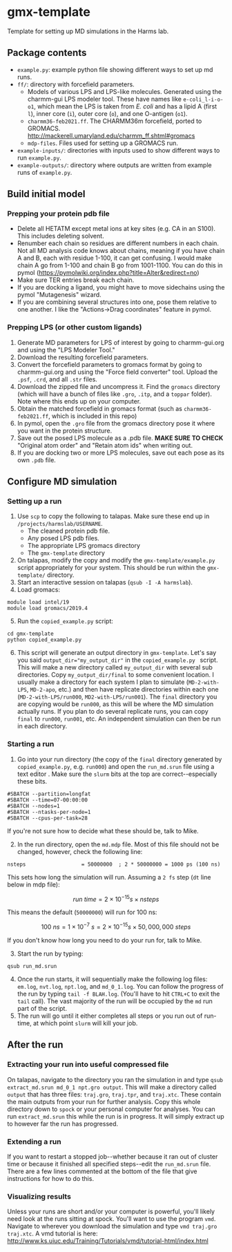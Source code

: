 # gmx-template

Template for setting up MD simulations in the Harms lab. 

## Package contents

+ `example.py`: example python file showing different ways to set up md runs. 
+ `ff/`: directory with forcefield parameters. 
  + Models of various LPS and LPS-like molecules. Generated using the
    charmm-gui LPS modeler tool. These have names like `e-coli_l-i-o-o1`, which mean the LPS is taken from *E. coli* and has a lipid A (first `l`), inner core (`i`), outer core (`o`), and one O-antigen (`o1`). 
  + `charmm36-feb2021.ff`. The CHARMM36m forcefield, ported to GROMACS. 
    http://mackerell.umaryland.edu/charmm_ff.shtml#gromacs
  + `mdp-files`. Files used for setting up a GROMACS run. 
+ `example-inputs/`: directories with inputs used to show different ways to run `example.py`. 
+ `example-outputs/`: directory where outputs are written from example runs of `example.py`. 

## Build initial model

### Prepping your protein pdb file

+ Delete all HETATM except metal ions at key sites (e.g. CA in an S100). 
  This includes deleting solvent. 
+ Renumber each chain so residues are different numbers in each chain.  
  Not all MD analysis code knows about chains, meaning if you have chain A
  and B, each with residue 1-100, it can get confusing.  I would make 
  chain A go from 1-100 and chain B go from 1001-1100.  You can do this in
  pymol (https://pymolwiki.org/index.php?title=Alter&redirect=no)
+ Make sure TER entries break each chain. 
+ If you are docking a ligand, you might have to move sidechains using the pymol "Mutagenesis" wizard. 
+ If you are combining several structures into one, pose them relative to one another.  I like the "Actions->Drag coordinates" feature in pymol. 

### Prepping LPS (or other custom ligands)

1. Generate MD parameters for LPS of interest by going to charmm-gui.org and using the "LPS Modeler Tool."  
2. Download the resulting forcefield parameters.
3. Convert the forcefield parameters to gromacs format by going to charmm-gui.org and using the "Force field converter" tool. Upload the `.psf`, `.crd`, and all `.str` files.  
4. Download the zipped file and uncompress it.  Find the  `gromacs` directory (which will
   have a bunch of files like `.gro`, `.itp`, and a `toppar` folder).  Note where 
   this ends up on your computer. 
5. Obtain the matched forcefield in gromacs format (such as `charmm36-feb2021.ff`, which is included in this repo)
6. In pymol, open the `.gro` file from the gromacs directory pose it where you want in the protein structure.  
7. Save out the posed LPS molecule as a .pdb file.  **MAKE SURE TO CHECK** "Original atom order" and "Retain atom ids" when writing out.   
8. If you are docking two or more LPS molecules, save out each pose as its
   own `.pdb` file.  

## Configure MD simulation 

### Setting up a run

1. Use `scp` to copy the following to talapas.  Make sure these end up in `/projects/harmslab/USERNAME`. 
   + The cleaned protein pdb file.
   + Any posed LPS pdb files.
   + The appropriate LPS gromacs directory 
   + The `gmx-template` directory
2. On talapas, modify the copy and modify the `gmx-template/example.py` script appropriately for your system. This should be run within the `gmx-template/` directory. 
3. Start an interactive session on talapas (`qsub -I -A harmslab`). 
4. Load gromacs:

```
module load intel/19
module load gromacs/2019.4
```

5. Run the `copied_example.py` script:

```
cd gmx-template
python copied_example.py
```

6. This script will generate an output directory in `gmx-template`.  Let's say you said `output_dir="my_output_dir"` in the `copied_example.py ` script.  This will make a new directory called `my_output_dir` with several sub directories.  Copy `my_output_dir/final` to some convenient location. I usually make a directory for each system I plan to simulate (`MD-2-with-LPS`, `MD-2-apo`, etc.) and then have replicate directories within each one (`MD-2-with-LPS/run000`, `MD2-with-LPS/run001`). The `final` directory you are copying would be `run000`, as this will be where the MD simulation actually runs.  If you plan to do several replicate runs, you can copy `final` to `run000`, `run001`, etc.  An independent simulation can then be run in each directory. 

### Starting a run

1. Go into your run directory (the copy of the `final` directory generated by `copied_example.py`, e.g. `run000`) and open the `run_md.srun` file using a text editor .  Make sure the `slurm` bits at the top are correct--especially these bits.

```
#SBATCH --partition=longfat
#SBATCH --time=07-00:00:00
#SBATCH --nodes=1
#SBATCH --ntasks-per-node=1
#SBATCH --cpus-per-task=28
```

 If you're not sure how to decide what these should be, talk to Mike. 

2. In the run directory, open the `md.mdp` file. Most of this file should not be changed, however, check the following line:

```
nsteps                  = 50000000  ; 2 * 50000000 = 1000 ps (100 ns)
```



This sets how long the simulation will run.  Assuming a `2 fs` step (`dt` line below in mdp file):

$$run\ time = 2 \times 10^{-15} s \times nsteps$$

This means the default (`50000000`) will run for 100 ns:

$$100\ ns = 1 \times 10^{-7}\ s = 2 \times 10^{-15} s \times 50,000,000\ steps$$

If you don't know how long you need to do your run for, talk to Mike. 

3. Start the run by typing:

```
qsub run_md.srun
```

4. Once the run starts, it will sequentially make the following log files: `em.log`, `nvt.log`, `npt.log`, and `md_0_1.log`.  You can follow the progress of the run by typing `tail -f BLAH.log`.  (You'll have to hit `CTRL+C` to exit the `tail` call).  The vast majority of the run will be occupied by the `md` run part of the script.  
5. The run will go until it either completes all steps or you run out of run-time, at which point `slurm` will kill your job. 

## After the run

### Extracting your run into useful compressed file

On talapas, navigate to the directory you ran the simulation in and type `qsub extract_md.srun md_0_1 npt.gro output`.  This will make a directory called `output` that has three files: `traj.gro`, `traj.tpr`, and `traj.xtc`.  These contain the main outputs from your run for further analysis. Copy this whole directory down to `spock` or your personal computer for analyses.  You can run `extract_md.srun` this while the run is in progress.  It will simply extract up to however far the run has progressed.  

### Extending a run

If you want to restart a stopped job--whether because it ran out of cluster time or because it finished all specified steps--edit the `run_md.srun` file.  There are a few lines commented at the bottom of the file that give instructions for how to do this. 

### Visualizing results

Unless your runs are short and/or your computer is powerful, you'll likely need look at the runs sitting at spock.  You'll want to use the program `vmd`. Navigate to wherever you download the simulation and type `vmd traj.gro traj.xtc`.  A vmd tutorial is here: http://www.ks.uiuc.edu/Training/Tutorials/vmd/tutorial-html/index.html
